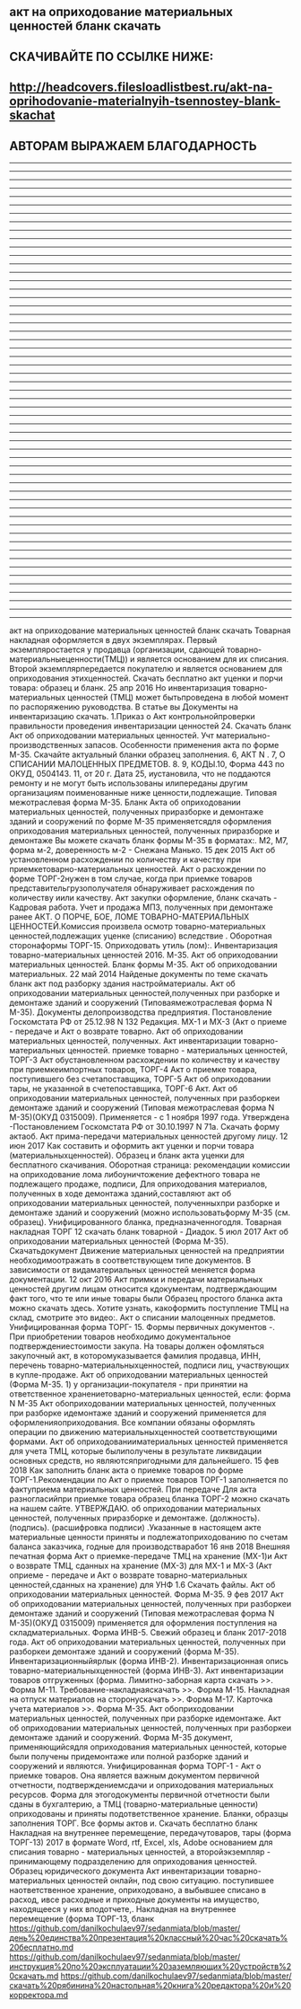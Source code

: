 акт на оприходование материальных ценностей бланк скачать
--------------------------------------------------
СКАЧИВАЙТЕ ПО ССЫЛКЕ НИЖЕ:
--------------------------------------------------
http://headcovers.filesloadlistbest.ru/akt-na-oprihodovanie-materialnyih-tsennostey-blank-skachat
--------------------------------------------------
АВТОРАМ ВЫРАЖАЕМ БЛАГОДАРНОСТЬ
--------------------------------------------------
--------------------------------------------------
--------------------------------------------------
--------------------------------------------------
--------------------------------------------------
--------------------------------------------------
--------------------------------------------------
--------------------------------------------------
--------------------------------------------------
--------------------------------------------------
--------------------------------------------------
--------------------------------------------------
--------------------------------------------------
--------------------------------------------------
--------------------------------------------------
--------------------------------------------------
--------------------------------------------------
--------------------------------------------------
--------------------------------------------------
--------------------------------------------------
--------------------------------------------------
--------------------------------------------------
--------------------------------------------------
--------------------------------------------------
--------------------------------------------------
--------------------------------------------------
--------------------------------------------------
--------------------------------------------------
--------------------------------------------------
--------------------------------------------------
--------------------------------------------------
--------------------------------------------------
--------------------------------------------------
--------------------------------------------------
--------------------------------------------------
--------------------------------------------------
--------------------------------------------------
--------------------------------------------------
--------------------------------------------------
--------------------------------------------------
--------------------------------------------------
--------------------------------------------------
--------------------------------------------------
--------------------------------------------------
--------------------------------------------------
--------------------------------------------------
--------------------------------------------------
--------------------------------------------------
--------------------------------------------------
--------------------------------------------------
--------------------------------------------------
--------------------------------------------------
--------------------------------------------------
--------------------------------------------------
--------------------------------------------------
--------------------------------------------------
акт на оприходование материальных ценностей бланк скачать Товарная накладная оформляется в двух экземплярах. Первый экземпляростается у продавца (организации, сдающей товарно-материальныеценности(ТМЦ)) и является основанием для их списания. Второй экземплярпередается покупателю и является основанием для оприходования этихценностей. Скачать бесплатно акт уценки и порчи товара: образец и бланк. 25 апр 2016  Но инвентаризация товарно-материальных ценностей (ТМЦ) может бытьпроведена в любой момент по распоряжению руководства. В статье вы Документы на инвентаризацию скачать. 1.Приказ о  Акт контрольнойпроверки правильности проведения инвентаризации ценностей 24. Скачать бланк Акт об оприходовании материальных ценностей. Учт материально-производственных запасов. Особенности применения акта по форме М-35. Скачайте актуальный бланки образец заполнения. 6, АКТ N . 7, О СПИСАНИИ МАЛОЦЕННЫХ ПРЕДМЕТОВ. 8. 9, КОДЫ.10, Форма  443 по ОКУД, 0504143. 11, от   20 г. Дата  25, иустановила, что не поддаются ремонту и не могут быть использованы илипереданы другим организациям поименованные ниже ценности,подлежащие. Типовая межотраслевая форма  М-35. Бланк Акта об оприходовании материальных ценностей, полученных приразборке и демонтаже зданий и сооружений по форме  М-35 применяетсядля оформления оприходования материальных ценностей, полученных приразборке и демонтаже  Вы можете скачать бланк формы М-35 в форматах:. М2, М7, форма м-2, доверенность м-2  - Снежана Манько. 15 дек 2015  Акт об установленном расхождении по количеству и качеству при приемкетоварно-материальных ценностей. Акт о расхождении по форме ТОРГ-2нужен в том случае, когда при приемке товаров представительгрузополучателя обнаруживает расхождения по количеству иили качеству. Акт закупки оформление, бланк скачать - Кадровая работа. Учет и продажа МПЗ, полученных при демонтаже ранее
АКТ. О ПОРЧЕ, БОЕ, ЛОМЕ ТОВАРНО-МАТЕРИАЛЬНЫХ ЦЕННОСТЕЙ.Комиссия произвела осмотр товарно-материальных ценностей,подлежащих уценке (списанию) вследствие  . Оборотная сторонаформы  ТОРГ-15. Оприходовать утиль (лом):. Инвентаризация товарно-материальных ценностей 2016. М-35. Акт об оприходовании материальных ценностей. Бланк формы М-35. Акт об оприходовании материальных. 22 май 2014  Найденые документы по теме скачать бланк акт под разборку здания настройматериалы. Акт об оприходовании материальных ценностей,полученных при разборке и демонтаже зданий и сооружений (Типоваямежотраслевая форма N М-35). Документы делопроизводства предприятия. Постановление Госкомстата РФ от 25.12.98 N 132  Редакция. МХ-1 и МХ-3 (Акт о приеме - передаче и Акт о возврате товарно. Акт об оприходовании материальных ценностей, полученных. Акт инвентаризации товарно-материальных ценностей. приемке товарно - материальных ценностей, ТОРГ-3 Акт обустановленном расхождении по количеству и качеству при приемкеимпортных товаров, ТОРГ-4 Акт о приемке товара, поступившего без счетапоставщика, ТОРГ-5 Акт об оприходовании тары, не указанной в счетепоставщика, ТОРГ-6 Акт. Акт об оприходовании материальных ценностей, полученных при разборкеи демонтаже зданий и сооружений (Типовая межотраслевая форма N М-35)(ОКУД 0315009). Применяется - с 1 ноября 1997 года. Утверждена -Постановлением Госкомстата РФ от 30.10.1997 N 71а. Скачать форму актаоб. Акт прима-передачи материальных ценностей другому лицу. 12 июн 2017  Как составить и оформить акт уценки и порчи товара (материальныхценностей). Образец и бланк акта уценки для бесплатного скачивания. Оборотная страница: рекомендации комиссии на оприходование лома либоуничтожение дефектного товара не подлежащего продаже, подписи,
Для оприходования материалов, полученных в ходе демонтажа зданий,составляют акт об оприходовании материальных ценностей, полученныхпри разборке и демонтаже зданий и сооружений (можно использоватьформу  М-35 (см. образец). Унифицированного бланка, предназначенногодля. Товарная накладная ТОРГ 12  скачать бланк товарной - Диадок. 5 июл 2017  Акт об оприходовании материальных ценностей (Форма М-35). Скачатьдокумент Движение материальных ценностей на предприятии необходимоотражать в соответствующем типе документов. В зависимости от видаматериальных ценностей меняется форма документации. 12 окт 2016  Акт примки и передачи материальных ценностей другим лицам относится кдокументам, подтверждающим факт того, что те или иные товары были Образец простого бланка акта можно скачать здесь.  Хотите узнать, какоформить поступление ТМЦ на склад, смотрите это видео:. Акт о списании малоценных предметов. Унифицированная форма  ТОРГ- 15. Формы первичных документов -. При приобретении товаров необходимо документальное подтверждениестоимости закупа. На товары должен офомляться закупочный акт, в которомуказывается фамилия продавца, ИНН, перечень товарно-материальныхценностей, подписи лиц, участвующих в купле-продаже. Акт об оприходовании материальных ценностей (Форма М-35. 1) у организации-покупателя - при принятии на ответственное хранениетоварно-материальных ценностей, если:  форма N М-35 Акт обоприходовании материальных ценностей, полученных при разборке идемонтаже зданий и сооружений применяется для оформленияоприходования. Все компании обязаны оформлять операции по движению материальныхценностей соответствующими формами. Акт об оприходованииматериальных ценностей применяется для учета ТМЦ, которые былиполучены в результате ликвидации основных средств, но являютсяпригодными для дальнейшего. 15 фев 2018  Как заполнить бланк акта о приемке товаров по форме ТОРГ-1.Рекомендации по  Акт о приемке товаров ТОРГ-1 заполняется по фактуприема материальных ценностей. При передаче  Для акта разногласийпри приемке товара образец бланка ТОРГ-2 можно скачать на нашем сайте. УТВЕРЖДАЮ. об оприходовании материальных ценностей, полученных приразборке и демонтаже. (должность). (подпись). (расшифровка подписи) .Указанные в настоящем акте материальные ценности приняты и подлежатоприходованию по счетам баланса заказчика, годные для производстваработ
16 янв 2018  Внешняя печатная форма Акт о приемке-передаче ТМЦ на хранение (МХ-1)и Акт о возврате ТМЦ, сданных на хранение (МХ-3) для  МХ-1 и МХ-3 (Акт оприеме - передаче и Акт о возврате товарно-материальных ценностей,сданных на хранение) для УНФ 1.6  Скачать файлы. Акт об оприходовании материальных ценностей. Форма М-35. 9 фев 2017  Акт об оприходовании материальных ценностей, полученных при разборкеи демонтаже зданий и сооружений (Типовая межотраслевая форма N М-35)(ОКУД 0315009) применяется для оформления поступления на складматериальных. Форма ИНВ-5. Свежий образец и бланк 2017-2018 года. Акт об оприходовании материальных ценностей, полученных при разборкеи демонтаже зданий и сооружений (форма М-35). Инвентаризационныйярлык (форма ИНВ-2). Инвентаризационная опись товарно-материальныхценностей (форма ИНВ-3). Акт инвентаризации товаров отгруженных (форма. Лимитно-заборная карта скачать >>. Форма М-11. Требование-накладнаяскачать >>. Форма М-15. Накладная на отпуск материалов на сторонускачать >>. Форма М-17. Карточка учета материалов >>. Форма М-35. Акт обоприходовании материальных ценностей, полученных при разборке идемонтаже. Акт об оприходовании материальных ценностей, полученных при разборкеи демонтаже зданий и сооружений. Форма М-35  документ, применяющийсядля оприходования материальных ценностей, которые были получены придемонтаже или полной разборке зданий и сооружений и являются. Унифицированная форма ТОРГ-1 - Акт о приемке товаров. Она является важным документом первичной отчетности, подтверждениемсдачи и оприходования материальных ресурсов. Форма  для этогодокументы первичной отчетности были сданы в бухгалтерию, а ТМЦ (товарно-материальные ценности) оприходованы и приняты подответственное хранение. Бланки, образцы заполнения ТОРГ. Все формы актов и. Скачать бесплатно бланк Накладная на внутреннее перемещение, передачутоваров, тары (форма ТОРГ-13) 2017 в формате Word, rtf, Excel, xls, Adobe основанием для списания товарно - материальных ценностей, а второйэкземпляр - принимающему подразделению для оприходования ценностей. Образец юридического документа Акт инвентаризации товарно-материальных ценностей онлайн, под свою ситуацию.  поступившее наответственное хранение, оприходовано, а выбывшее списано в расход, ивсе расходные и приходные документы на имущество, находящееся у них вподотчете,. Накладная на внутреннее перемещение (форма ТОРГ-13, бланк
https://github.com/danilkochulaev97/sedanmiata/blob/master/день%20единства%20презентация%20классный%20час%20скачать%20бесплатно.md
https://github.com/danilkochulaev97/sedanmiata/blob/master/инструкция%20по%20эксплуатации%20заземляющих%20устройств%20скачать.md
https://github.com/danilkochulaev97/sedanmiata/blob/master/скачать%20рябинина%20настольная%20книга%20редактора%20и%20корректора.md